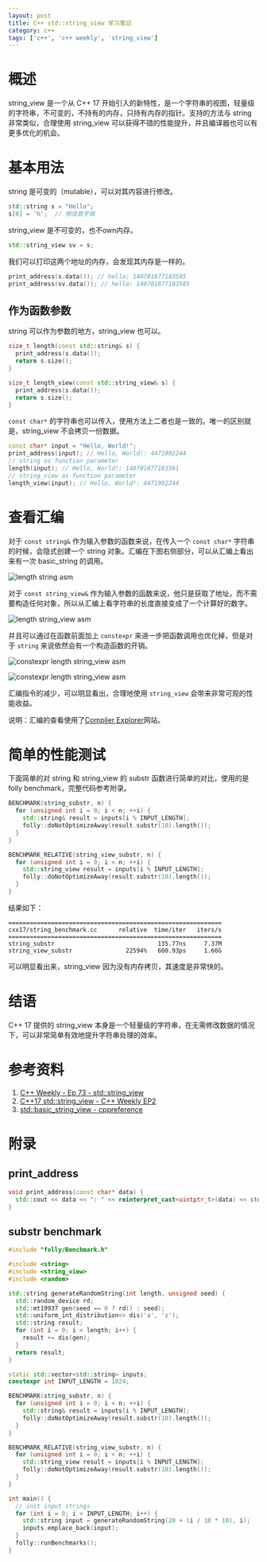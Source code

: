 ```yaml
---
layout: post
title: C++ std::string_view 学习笔记
category: c++
tags: ['c++', 'c++ weekly', 'string_view']
---
```


# 概述

string_view 是一个从 C++ 17 开始引入的新特性，是一个字符串的视图，轻量级的字符串，不可变的，不持有的内存，只持有内存的指针。支持的方法与 string 非常类似，合理使用 string_view 可以获得不错的性能提升，并且编译器也可以有更多优化的机会。

# 基本用法

string 是可变的（mutable），可以对其内容进行修改。

```cpp
std::string s = "Hello";
s[0] = 'h';  // 修改首字母
```

string_view 是不可变的，也不own内存。

```cpp
std::string_view sv = s;
```

我们可以打印这两个地址的内存，会发现其内存是一样的。

```cpp
print_address(s.data()); // hello: 140701877183585
print_address(sv.data()); // hello: 140701877183585
```

## 作为函数参数

string 可以作为参数的地方，string_view 也可以。

```cpp
size_t length(const std::string& s) {
  print_address(s.data());
  return s.size();
}

size_t length_view(const std::string_view& s) {
  print_address(s.data());
  return s.size();
}

```

`const char*` 的字符串也可以传入，使用方法上二者也是一致的。唯一的区别就是，string_view 不会拷贝一份数据。

```cpp
const char* input = "Hello, World!";
print_address(input); // Hello, World!: 4471902244
// string as function parameter
length(input); // Hello, World!: 140701877183561
// string_view as function parameter
length_view(input); // Hello, World!: 4471902244
```


# 查看汇编

对于 `const string&` 作为输入参数的函数来说，在传入一个 `const char*` 字符串的时候，会隐式创建一个 string 对象。汇编在下图右侧部分，可以从汇编上看出来有一次 basic_string 的调用。

![length string asm](/assets/blog/cpp-string-view/length_string.jpg)

对于 `const string_view&` 作为输入参数的函数来说，他只是获取了地址，而不需要构造任何对象，所以从汇编上看字符串的长度直接变成了一个计算好的数字。

![length string_view asm](/assets/blog/cpp-string-view/length_string_view.jpg)

并且可以通过在函数前面加上 `constexpr` 来进一步把函数调用也优化掉，但是对于 `string` 来说依然会有一个构造函数的开销。

![constexpr length string_view asm](/assets/blog/cpp-string-view/constexpr_length_string.jpg)

![constexpr length string_view asm](/assets/blog/cpp-string-view/constexpr_length_string_view.jpg)

汇编指令的减少，可以明显看出，合理地使用 `string_view` 会带来非常可观的性能收益。

说明：汇编的查看使用了[Compiler Explorer](https://godbolt.org/)网站。

# 简单的性能测试

下面简单的对 string 和 string_view 的 substr 函数进行简单的对比，使用的是 folly benchmark，完整代码参考附录。

```cpp
BENCHMARK(string_substr, n) {
  for (unsigned int i = 0; i < n; ++i) {
    std::string& result = inputs[i % INPUT_LENGTH];
    folly::doNotOptimizeAway(result.substr(10).length());
  }
}

BENCHMARK_RELATIVE(string_view_substr, n) {
  for (unsigned int i = 0; i < n; ++i) {
    std::string_view result = inputs[i % INPUT_LENGTH];
    folly::doNotOptimizeAway(result.substr(10).length());
  }
}
```

结果如下：
```
============================================================
cxx17/string_benchmark.cc      relative  time/iter   iters/s
============================================================
string_substr                             135.77ns     7.37M
string_view_substr               22594%   600.93ps     1.66G
```

可以明显看出来，string_view 因为没有内存拷贝，其速度是非常快的。

# 结语

C++ 17 提供的 string_view 本身是一个轻量级的字符串，在无需修改数据的情况下，可以非常简单有效地提升字符串处理的效率。

# 参考资料

1. [C++ Weekly - Ep 73 - std::string_view](https://www.youtube.com/watch?v=fj_CF8xK760)
2. [C++17 std::string_view - C++ Weekly EP2](https://www.bilibili.com/video/BV1iV411C769/)
3. [std::basic_string_view - cppreference](https://en.cppreference.com/w/cpp/string/basic_string_view)

# 附录

## print_address

```cpp
void print_address(const char* data) {
  std::cout << data << ": " << reinterpret_cast<uintptr_t>(data) << std::endl;
}
```

## substr benchmark

```cpp
#include "folly/Benchmark.h"

#include <string>
#include <string_view>
#include <random>

std::string generateRandomString(int length, unsigned seed) {
  std::random_device rd;
  std::mt19937 gen(seed == 0 ? rd() : seed);
  std::uniform_int_distribution<> dis('a', 'z');
  std::string result;
  for (int i = 0; i < length; i++) {
    result += dis(gen);
  }
  return result;
}

static std::vector<std::string> inputs;
constexpr int INPUT_LENGTH = 1024;

BENCHMARK(string_substr, n) {
  for (unsigned int i = 0; i < n; ++i) {
    std::string& result = inputs[i % INPUT_LENGTH];
    folly::doNotOptimizeAway(result.substr(10).length());
  }
}

BENCHMARK_RELATIVE(string_view_substr, n) {
  for (unsigned int i = 0; i < n; ++i) {
    std::string_view result = inputs[i % INPUT_LENGTH];
    folly::doNotOptimizeAway(result.substr(10).length());
  }
}

int main() {
  // init input strings
  for (int i = 0; i < INPUT_LENGTH; i++) {
    std::string input = generateRandomString(20 + (i / 10 * 10), i);
    inputs.emplace_back(input);
  }
  folly::runBenchmarks();
}

```
